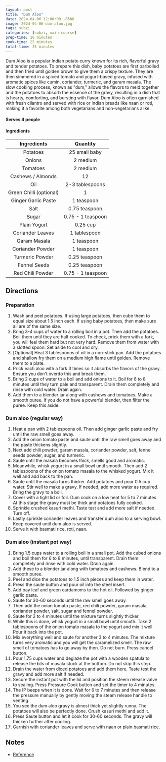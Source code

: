 ```yaml
---
layout: post
title: "Dum Aloo"
date: 2024-04-06 12:00:00 -0500
image: 2024-04-06-dum-aloo.jpg
tags: subzi
categories: [subzi, main-course]
prep-time: 10 minutes
cook-time: 25 minutes
total-time: 35 minutes
---
```


Dum Aloo is a popular Indian potato curry known for its rich, flavorful gravy and tender potatoes. To prepare this dish, baby potatoes are first parboiled and then fried until golden brown to give them a crispy texture. They are then simmered in a spiced tomato and yogurt-based gravy, infused with aromatic spices like cumin, coriander, turmeric, and garam masala. The slow cooking process, known as "dum," allows the flavors to meld together and the potatoes to absorb the essence of the gravy, resulting in a dish that is hearty, comforting, and bursting with flavor. Dum Aloo is often garnished with fresh cilantro and served with rice or Indian breads like naan or roti, making it a favorite among both vegetarians and non-vegetarians alike.

#### Serves 4 people

#### Ingredients

|       Ingredients       |      Quantity     |
|:-----------------------:|:-----------------:|
|         Potatoes        |   25 small baby   |
|          Onions         |      2 medium     |
|         Tomatoes        |      2 medium     |
|    Cashews / Almonds    |         12        |
|           Oil           |  2-3 tablespoons  |
| Green Chilli (optional) |         1         |
|   Ginger Garlic Paste   |     1 teaspoon    |
|           Salt          |   0.75 teaspoon   |
|          Sugar          | 0.75 - 1 teaspoon |
|       Plain Yogurt      |      0.25 cup     |
|     Coriander Leaves    |    1 tablespoon   |
|       Garam Masala      |     1 teaspoon    |
|     Coriander Powder    |     1 teaspoon    |
|     Turmeric Powder     |   0.25 teaspoon   |
|       Fennel Seeds      |   0.25 teaspoon   |
|     Red Chili Powder    | 0.75 - 1 teaspoon |


## Directions

### Preparation

1. Wash and peel potatoes. If using large potatoes, then cube them to equal size about 1.5 inch each. If using baby potatoes, then make sure all are of the same size.
2. Bring 3-4 cups of water to a rolling boil in a pot. Then add the potatoes. Boil them until they are half cooked. To check, prick them with a fork, you will feel them hard but not very hard. Remove them from water with a slotted spoon. Set aside to cool and dry.
3. [Optional] Heat 3 tablespoons of oil in a non-stick pan. Add the potatoes and shallow fry them on a medium high flame until golden. Remove them to a plate.
4. Prick each aloo with a fork 3 times so it absorbs the flavors of the gravy. Ensure you don't overdo this and break them.
5. Bring 2 cups of water to a boil and add onions to it. Boil for 6 to 8 minutes until they turn pale and transparent. Drain them completely and rinse with cold water. Drain again.
6. Add them to a blender jar along with cashews and tomatoes. Make a smooth puree. If you do not have a powerful blender, then filter the puree. Keep this aside.

### Dum aloo (regular way)

1. Heat a pan with 2 tablespoons oil. Then add ginger garlic paste and fry until the raw smell goes away.
2. Add the onion tomato paste and saute until the raw smell goes away and the paste thickens slightly.
3. Next add chili powder, garam masala, coriander powder, salt, fennel seeds powder, sugar, and turmeric.
4. Saute until the masala becomes thick, smells good and aromatic.
5. Meanwhile, whisk yogurt in a small bowl until smooth. Then add 2 tablespoons of the onion tomato masala to the whisked yogurt. Mix it well and add back to the pan.
6. Saute until the masala turns thicker. Add potatoes and pour 0.5 cup water. Stir well to make a gravy. If needed, add more water as required. Bring the gravy to a boil.
7. Cover with a tight lid or foil. Dum cook on a low heat for 5 to 7 minutes. At this stage the gravy must be thick and potatoes fully cooked.
8. Sprinkle crushed kasuri methi. Taste test and add more salt if needed. Turn off.
9. Lastly sprinkle coriander leaves and transfer dum aloo to a serving bowl. Keep covered until dum aloo is served.
10. Serve it with basmati rice, roti, naan.

### Dum aloo (instant pot way)

1. Bring 1.5 cups water to a rolling boil in a small pot. Add the cubed onions and boil them for 6 to 8 minutes, until transparent. Drain them completely and rinse with cold water. Drain again.
2. Add these to a blender jar along with tomatoes and cashews. Blend to a smooth puree.
3. Peel and dice the potatoes to 1.5 inch pieces and keep them in water.
4. Press the saute button and pour oil into the steel insert.
5. Add bay leaf and green cardamoms to the hot oil. Followed by ginger garlic paste. 
6. Saute for 30-60 seconds until the raw smell goes away.
7. Then add the onion tomato paste, red chili powder, garam masala, coriander powder, salt, sugar and fennel powder.
8. Saute for 3 to 4 minutes until the mixture turns slightly thicker.
9. While this is done, whisk yogurt in a small bowl until smooth. Take 2 tablespoons of the onion tomato masala to the yogurt and mix it well. Pour it back into the pot.
10. Mix everything well and saute for another 3 to 4 minutes. The mixture turns very aromatic and you will get the caramelized smell. The raw smell of tomatoes has to go away by then. Do not burn. Press cancel button.
11. Pour 1.75 cups water and deglaze the pot with a wooden spatula to release the bits of masala stuck at the bottom. Do not skip this step.
12. Drain the water from diced potatoes and add them here. Taste test the gravy and add more salt if needed.
13. Secure the instant pot with the lid and position the steem release valve to sealing. Press Pressure Cook button and set the timer to 4 minutes.
14. The IP beeps when it is done. Wait for 6 to 7 minutes and then release the pressure manually by gently moving the steam release handle to venting.
15. You see the dum aloo gravy is almost thick yet slightly runny. The potatoes will also be perfectly done. Crush kasuri methi and add it.
16. Press Saute button and let it cook for 30-60 seconds. The gravy will thicken further after cooling.
17. Garnish with coriander leaves and serve with naan or plain basmati rice.


## Notes

* [Reference](https://www.indianhealthyrecipes.com/dum-aloo-recipe/)
